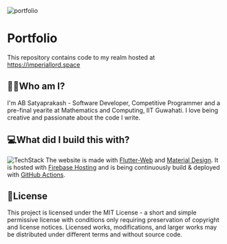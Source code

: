 ![portfolio](https://socialify.git.ci/Imperial-lord/portfolio/image?description=1&font=Raleway&forks=1&issues=1&language=1&owner=1&pattern=Circuit%20Board&pulls=1&stargazers=1&theme=Light)
# Portfolio
This repository contains code to my realm hosted at https://imperiallord.space

## 🙋‍♂️Who am I?
I'm AB Satyaprakash - Software Developer, Competitive Programmer and a pre-final yearite at Mathematics and Computing, IIT Guwahati. I love being creative and passionate about the code I write.

## 💻What did I build this with?
![TechStack](https://i.ibb.co/wrwnw7X/Untitled-design.png)
The website is made with [Flutter-Web](https://flutter.dev/web) and [Material Design](https://material.io/design). It is hosted with [Firebase Hosting](https://firebase.google.com/docs/hosting) and is being continuously build & deployed with [GitHub Actions](https://github.com/features/actions).


## 📜License
This project is licensed under the MIT License - a short and simple permissive license with conditions only requiring preservation of copyright and license notices. Licensed works, modifications, and larger works may be distributed under different terms and without source code.
